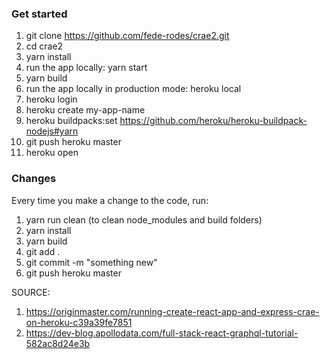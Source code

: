 ### Get started
1. git clone https://github.com/fede-rodes/crae2.git
2. cd crae2
3. yarn install
4. run the app locally: yarn start
5. yarn build
6. run the app locally in production mode: heroku local
7. heroku login
8. heroku create my-app-name
9. heroku buildpacks:set https://github.com/heroku/heroku-buildpack-nodejs#yarn
10. git push heroku master
11. heroku open

### Changes
Every time you make a change to the code, run:
1. yarn run clean (to clean node_modules and build folders)
2. yarn install
3. yarn build
4. git add .
5. git commit -m "something new"
6. git push heroku master

SOURCE:
1. https://originmaster.com/running-create-react-app-and-express-crae-on-heroku-c39a39fe7851
2. https://dev-blog.apollodata.com/full-stack-react-graphql-tutorial-582ac8d24e3b
